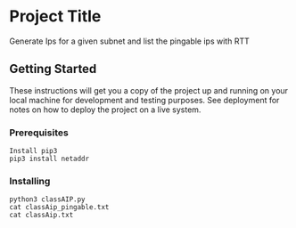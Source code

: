 # Project Title

Generate Ips for a given subnet and list the pingable ips with RTT

## Getting Started

These instructions will get you a copy of the project up and running on your local machine for development and testing purposes. See deployment for notes on how to deploy the project on a live system.

### Prerequisites
```
Install pip3
pip3 install netaddr

```
 

### Installing


```
python3 classAIP.py
cat classAip_pingable.txt
cat classAip.txt
```

